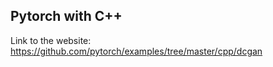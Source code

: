 Pytorch with C++
---------------------------------------------
Link to the website: https://github.com/pytorch/examples/tree/master/cpp/dcgan
